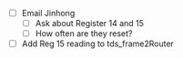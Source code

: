 - [ ] Email Jinhong
  - [ ] Ask about Register 14 and 15
  - [ ] How often are they reset?
- [ ] Add Reg 15 reading to tds_frame2Router
